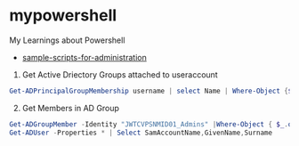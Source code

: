 # mypowershell
My Learnings about Powershell

- [sample-scripts-for-administration](https://docs.microsoft.com/en-us/powershell/scripting/samples/sample-scripts-for-administration?view=powershell-7)

1. Get Active Driectory Groups attached to useraccount
```ps1
Get-ADPrincipalGroupMembership username | select Name | Where-Object {$_.name -like '*pattern*'} | Sort Name
```

2. Get Members in AD Group
```ps1
Get-ADGroupMember -Identity "JWTCVPSNMID01_Admins" |Where-Object { $_.objectClass -eq 'user' } |
Get-ADUser -Properties * | Select SamAccountName,GivenName,Surname
```


